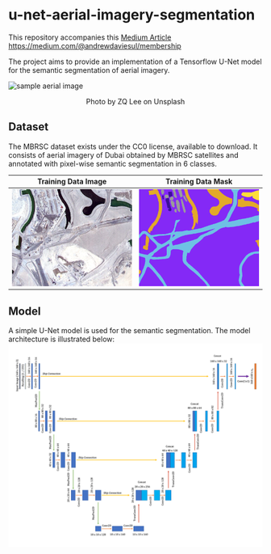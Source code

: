 # u-net-aerial-imagery-segmentation

This repository accompanies this [Medium Article](https://medium.com/towards-data-science/semantic-segmentation-of-aerial-imagery-using-u-net-in-python-552705238514
)
https://medium.com/@andrewdaviesul/membership


The project aims to provide an implementation of a Tensorflow U-Net model for the semantic segmentation of aerial imagery.

![sample aerial image](https://images.unsplash.com/flagged/photo-1559717865-a99cac1c95d8?ixlib=rb-4.0.3&ixid=MnwxMjA3fDB8MHxwaG90by1wYWdlfHx8fGVufDB8fHx8&auto=format&fit=crop&w=2071&q=80)
<center>Photo by ZQ Lee on Unsplash</center>

## Dataset

The MBRSC dataset exists under the CC0 license, available to download. It consists of aerial imagery of Dubai obtained by MBRSC satellites and annotated with pixel-wise semantic segmentation in 6 classes.

Training Data Image                               |  Training Data Mask
:------------------------------------------------:|:-----------------------------------------------------:
![sample aerial image](images/image_part_001.jpg) |  ![sample aerial mask](images/image_part_001_mask.png)

## Model

A simple U-Net model is used for the semantic segmentation. The model architecture is illustrated below:
![model architecture](images/unet-architecture.png)